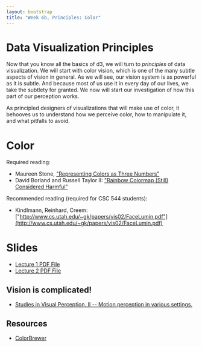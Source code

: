 ```yaml
---
layout: bootstrap
title: "Week 6b, Principles: Color"
---
```


# Data Visualization Principles

Now that you know all the basics of d3, we will turn to *principles*
of data visualization. We will start with color vision, which is
one of the many subtle aspects of vision in general. As we will see,
our vision system is as powerful as it is subtle. And because most of
us use it in every day of our lives, we take the subtlety for
granted. We now will start our investigation of how this part of our
perception works.

As principled designers of visualizations that will make use of color,
it behooves us to understand how we perceive color, how to manipulate
it, and what pitfalls to avoid. 

# Color

Required reading: 

- Maureen Stone, ["Representing Colors as Three Numbers"](http://www.stonesc.com/pubs/Stone%20CGA%2007-2005.pdf)
- David Borland and Russell Taylor II:
  ["Rainbow Colormap (Still) Considered Harmful"](http://data3.mprog.nl/course/15%20Readings/40%20Reading%204/Borland_Rainbow_Color_Map.pdf)

Recommended reading (required for CSC 544 students):

- Kindlmann, Reinhard, Creem:
  ["http://www.cs.utah.edu/~gk/papers/vis02/FaceLumin.pdf"](http://www.cs.utah.edu/~gk/papers/vis02/FaceLumin.pdf)

# Slides

- [Lecture 1 PDF File](color.pdf)
- [Lecture 2 PDF File](color2.pdf)

## Vision is complicated!

* [Studies in Visual Perception, II -- Motion perception in various settings.](http://www.settheory.com/Glass_paper/Kanizsa_observations.html)

## Resources

* [ColorBrewer](http://colorbrewer2.org)
